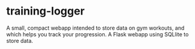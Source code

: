 # training-logger
A small, compact webapp intended to store data on gym workouts, and which helps you track your progression.
A Flask webapp using SQLlite to store data.


